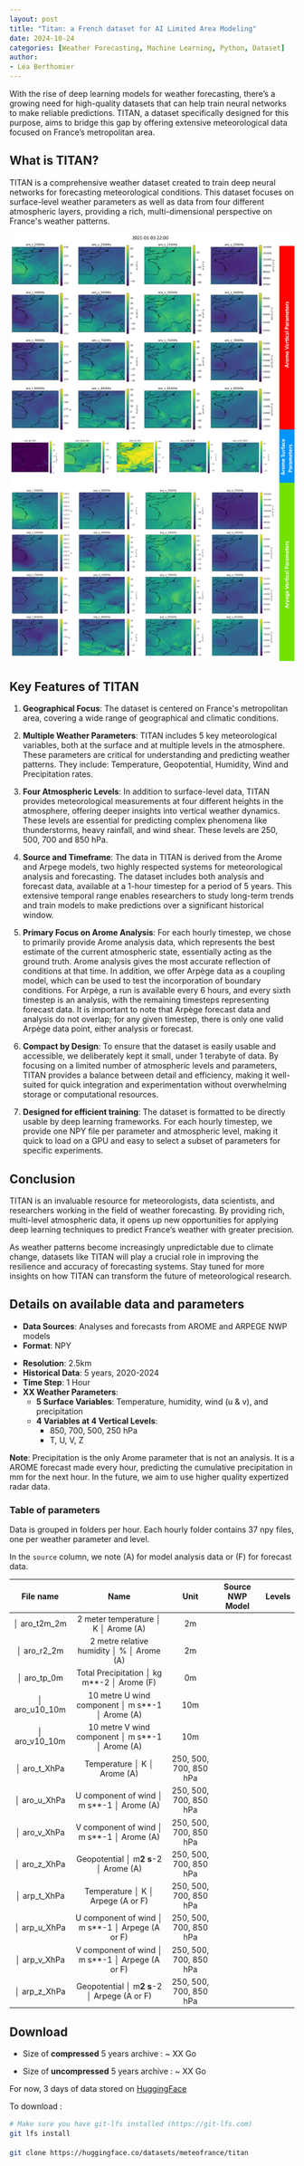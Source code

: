 ```yaml
---
layout: post
title: "Titan: a French dataset for AI Limited Area Modeling"
date: 2024-10-24
categories: [Weather Forecasting, Machine Learning, Python, Dataset]
author:
- Léa Berthomier
---
```



With the rise of deep learning models for weather forecasting, there’s a growing need for high-quality datasets that can help train neural networks to make reliable predictions. TITAN, a dataset specifically designed for this purpose, aims to bridge this gap by offering extensive meteorological data focused on France’s metropolitan area.

## What is TITAN?

TITAN is a comprehensive weather dataset created to train deep neural networks for forecasting meteorological conditions. This dataset focuses on surface-level weather parameters as well as data from four different atmospheric layers, providing a rich, multi-dimensional perspective on France's weather patterns.

![Titan parameters](imgs/titan_params.png)

## Key Features of TITAN

1. **Geographical Focus**: The dataset is centered on France's metropolitan area, covering a wide range of geographical and climatic conditions.

2. **Multiple Weather Parameters**: TITAN includes 5 key meteorological variables, both at the surface and at multiple levels in the atmosphere. These parameters are critical for understanding and predicting weather patterns. They include: Temperature, Geopotential, Humidity, Wind and Precipitation rates.

3. **Four Atmospheric Levels**: In addition to surface-level data, TITAN provides meteorological measurements at four different heights in the atmosphere, offering deeper insights into vertical weather dynamics. These levels are essential for predicting complex phenomena like thunderstorms, heavy rainfall, and wind shear. These levels are 250, 500, 700 and 850 hPa.

4. **Source and Timeframe**: The data in TITAN is derived from the Arome and Arpege models, two highly respected systems for meteorological analysis and forecasting. The dataset includes both analysis and forecast data, available at a 1-hour timestep for a period of 5 years. This extensive temporal range enables researchers to study long-term trends and train models to make predictions over a significant historical window.

5. **Primary Focus on Arome Analysis**: For each hourly timestep, we chose to primarily provide Arome analysis data, which represents the best estimate of the current atmospheric state, essentially acting as the ground truth. Arome analysis gives the most accurate reflection of conditions at that time. In addition, we offer Arpège data as a coupling model, which can be used to test the incorporation of boundary conditions. For Arpège, a run is available every 6 hours, and every sixth timestep is an analysis, with the remaining timesteps representing forecast data. It is important to note that Arpège forecast data and analysis do not overlap; for any given timestep, there is only one valid Arpège data point, either analysis or forecast.

6. **Compact by Design**: To ensure that the dataset is easily usable and accessible, we deliberately kept it small, under 1 terabyte of data. By focusing on a limited number of atmospheric levels and parameters, TITAN provides a balance between detail and efficiency, making it well-suited for quick integration and experimentation without overwhelming storage or computational resources.

7. **Designed for efficient training**: The dataset is formatted to be directly usable by deep learning frameworks. For each hourly timestep, we provide one NPY file per parameter and atmospheric level, making it quick to load on a GPU and easy to select a subset of parameters for specific experiments.


## Conclusion

TITAN is an invaluable resource for meteorologists, data scientists, and researchers working in the field of weather forecasting. By providing rich, multi-level atmospheric data, it opens up new opportunities for applying deep learning techniques to predict France’s weather with greater precision.

As weather patterns become increasingly unpredictable due to climate change, datasets like TITAN will play a crucial role in improving the resilience and accuracy of forecasting systems. Stay tuned for more insights on how TITAN can transform the future of meteorological research.


## Details on available data and parameters

* **Data Sources**: Analyses and forecasts from AROME and ARPEGE NWP models
* **Format**: NPY
- **Resolution**: 2.5km
- **Historical Data**: 5 years, 2020-2024
- **Time Step**: 1 Hour
- **XX Weather Parameters**:
  - **5 Surface Variables**: Temperature, humidity, wind (u & v), and precipitation
  - **4 Variables at 4 Vertical Levels**:
    - 850, 700, 500, 250 hPa
    - T, U, V, Z

**Note**: Precipitation is the only Arome parameter that is not an analysis. It is a AROME forecast made every hour, predicting the cumulative precipitation in mm for the next hour. In the future, we aim to use higher quality expertized radar data.


### Table of parameters

Data is grouped in folders per hour. Each hourly folder contains 37 npy files, one per weather parameter and level.

In the `source` column, we note (A) for model analysis data or (F) for forecast data.


| File name   | Name                      | Unit       | Source NWP Model | Levels |
| :---:       | :---:                     | :---:      | :---:            | :---:  |
│ aro_t2m_2m  | 2 meter temperature       │ K          │ Arome (A)        | 2m       |
│ aro_r2_2m   | 2 metre relative humidity │ %          │ Arome (A)        | 2m       |
│ aro_tp_0m   | Total Precipitation       │ kg m**-2   │ Arome (F)        | 0m       |
│ aro_u10_10m | 10 metre U wind component │ m s**-1    │ Arome (A)        | 10m       |
│ aro_v10_10m | 10 metre V wind component │ m s**-1    │ Arome (A)        | 10m       |
│ aro_t_XhPa  | Temperature               │ K          │ Arome (A)        | 250, 500, 700, 850 hPa |
│ aro_u_XhPa  | U component of wind       │ m s**-1    │ Arome (A)        | 250, 500, 700, 850 hPa |
│ aro_v_XhPa  | V component of wind       │ m s**-1    │ Arome (A)        | 250, 500, 700, 850 hPa |
│ aro_z_XhPa  | Geopotential              │ m**2 s**-2 │ Arome (A)        | 250, 500, 700, 850 hPa |
│ arp_t_XhPa  | Temperature               │ K          │ Arpege (A or F)  | 250, 500, 700, 850 hPa |
│ arp_u_XhPa  | U component of wind       │ m s**-1    │ Arpege (A or F)  | 250, 500, 700, 850 hPa |
│ arp_v_XhPa  | V component of wind       │ m s**-1    │ Arpege (A or F)  | 250, 500, 700, 850 hPa |
│ arp_z_XhPa  | Geopotential              │ m**2 s**-2 │ Arpege (A or F)  | 250, 500, 700, 850 hPa |


## Download

* Size of **compressed** 5 years archive : ~ XX Go

* Size of **uncompressed** 5 years archive : ~ XX Go

For now, 3 days of data stored on [HuggingFace](https://huggingface.co/datasets/meteofrance/titan)

To download :

```bash
# Make sure you have git-lfs installed (https://git-lfs.com)
git lfs install

git clone https://huggingface.co/datasets/meteofrance/titan
```

